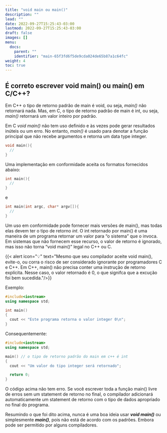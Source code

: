 ```yaml
---
title: "void main ou main()"
description: ""
lead: ""
date: 2022-09-27T15:25:43-03:00
lastmod: 2022-09-27T15:25:43-03:00
draft: false
images: []
menu:
  docs:
    parent: ""
    identifier: "main-65f3fd6f5de9cda024de65b87a1c64fc"
weight: 4
toc: true
---
```


## É correto escrever void main() ou main() em C/C++?

Em C++ o tipo de retorno padrão de main é void, ou seja, *main()* não retornará nada. Mas, em C, o tipo de retorno padrão de main é int, ou seja, *main()* retornará um valor inteiro por padrão.

Em C *void main()* não tem uso definido e às vezes pode gerar resultados inúteis ou um erro. No entanto, *main()* é usado para denotar a função principal que não recebe argumentos e retorna um data type integer.

```c++
void main(){
  //
}
```
Uma implementação em conformidade aceita os formatos fornecidos abaixo:

```c++
int main(){
  //
}
```
e 

```c++
int main(int argc, char* argv[]){
  //
}
```

Um uso em conformidade pode fornecer mais versões de main(), mas todas elas devem ter o tipo de retorno *int*. O int retornado por main() é uma maneira de um programa retornar um valor para “o sistema” que o invoca. Em sistemas que não fornecem esse recurso, o valor de retorno é ignorado, mas isso não torna “void main()” legal no C++ ou C.

{{< alert icon="💡" text="Mesmo que seu compilador aceite void main(), evite-o, ou corra o risco de ser considerado ignorante por programadores C e C++. Em C++, main() não precisa conter uma instrução de retorno explícita. Nesse caso, o valor retornado é 0, o que signifca que a excução foi bem sucedida."/>}}

Exemplo:

```c++
#include<iostream>
using namespace std;

int main()
{
  cout << "Este programa retorna o valor integer 0\n";
}
```
Consequentemente:

```c++
#include<iostream>
using namespace std;

main() // o tipo de retorno padrão do main em c++ é int
{
  cout << "Um valor do tipo integer será retornado"; 

  return 0;
}
```
O código acima não tem erro. Se você escrever toda a função main() livre de erros sem um statement de retorno no final, o compilador adicionará automaticamente um statement de retorno com o tipo de dados apropriado no final do programa.

Resumindo o que foi dito acima, nunca é uma boa ideia usar ***void main()*** ou simplesmente ***main()***, pois não está de acordo com os padrões. Embora pode ser permitido por alguns compiladores.